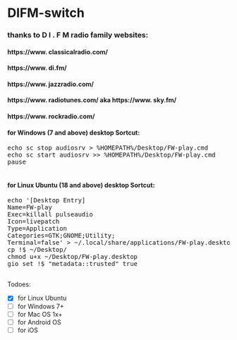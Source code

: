 # DIFM-switch

### thanks to  D I . F M  radio family websites:

#### https://www. classicalradio.com/
#### https://www. di.fm/
#### https://www. jazzradio.com/
#### https://www. radiotunes.com/ aka https://www. sky.fm/
#### https://www. rockradio.com/

#### for Windows (7 and above) desktop Sortcut:
<pre>echo sc stop audiosrv > %HOMEPATH%/Desktop/FW-play.cmd
echo sc start audiosrv >> %HOMEPATH%/Desktop/FW-play.cmd
pause

</pre>

#### for Linux Ubuntu (18 and above) desktop Sortcut:
<pre>echo '[Desktop Entry]
Name=FW-play
Exec=killall pulseaudio
Icon=livepatch
Type=Application
Categories=GTK;GNOME;Utility;
Terminal=false' > ~/.local/share/applications/FW-play.desktop
cp !$ ~/Desktop/
chmod u+x ~/Desktop/FW-play.desktop
gio set !$ "metadata::trusted" true

</pre>


Todoes:
- [x] for Linux Ubuntu
- [ ] for Windows 7+
- [ ] for Mac OS 1x+
- [ ] for Android OS
- [ ] for iOS
